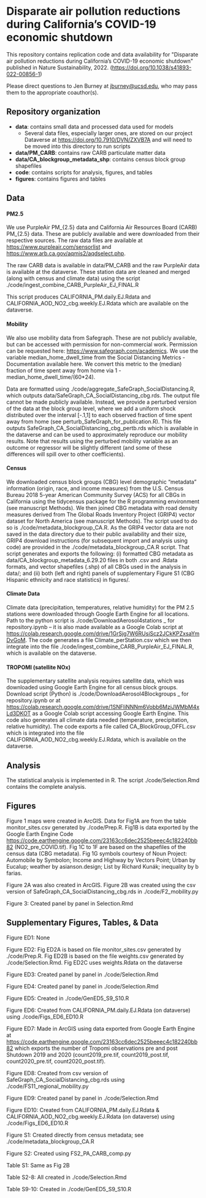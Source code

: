 # Disparate air pollution reductions during California’s COVID-19 economic shutdown

This repository contains replication code and data availability for "Disparate air pollution reductions during California’s COVID-19 economic shutdown" published in Nature Sustainability, 2022. (https://doi.org/10.1038/s41893-022-00856-1)

Please direct questions to Jen Burney at jburney@ucsd.edu, who may pass them to the appropriate coauthor(s).

## Repository organization
* **data**: contains small data and processed data used for models  
  * Several data files, especially larger ones, are stored on our project Dataverse at https://doi.org/10.7910/DVN/ZXVB7A and will need to be moved into this directory to run scripts  
* **data/PM_CARB**: contains raw CARB particulate matter data  
* **data/CA_blockgroup_metadata_shp**: contains census block group shapefiles  
* **code**: contains scripts for analysis, figures, and tables  
* **figures**: contains figures and tables  

## Data
#### PM2.5
We use PurpleAir PM_{2.5} data and California Air Resources Board (CARB) PM_{2.5} data. These are publicly available and were downloaded from their respective sources. The raw data files are available at https://www.purpleair.com/sensorlist and  https://www.arb.ca.gov/aqmis2/aqdselect.php.  
  
The raw CARB data is available in data/PM_CARB and the raw PurpleAir data is available at the dataverse. These station data are cleaned and merged (along with census and climate data) using the script ./code/ingest_combine_CARB_PurpleAir_EJ_FINAL.R  
  
This script produces CALIFORNIA_PM.daily.EJ.Rdata and CALIFORNIA_AOD_NO2_cbg.weekly.EJ.Rdata which are available on the dataverse.  
  
#### Mobility  
We also use mobility data from Safegraph. These are not publicly available, but can be accessed with permission for non-commercial work. Permission can be requested here: https://www.safegraph.com/academics. We use the variable median_home_dwell_time from the Social Distancing Metrics - Documentation available here. We convert this metric to the (median) fraction of time spent away from home via 1 - median_home_dwell_time/(60*24).

Data are formatted using ./code/aggregate_SafeGraph_SocialDistancing.R, which outputs data/SafeGraph_CA_SocialDistancing_cbg.rds. The output file cannot be made publicly available. Instead, we provide a perturbed version of the data at the block group level, where we add a uniform shock distributed over the interval  [-.1,1] to each observed fraction of time spent away from home  (see perturb_SafeGraph_for_publication.R). This file outputs SafeGraph_CA_SocialDistancing_cbg_pertb.rds which is available in the dataverse and can be used to approximately reproduce our mobility results. Note that results using the perturbed mobility variable as an outcome or regressor will be slightly different (and some of these differences will spill over to other coefficients).

#### Census
We downloaded census block groups (CBG) level demographic “metadata” information (origin, race, and income measures) from the U.S. Census Bureau 2018 5-year American Community Survey (ACS) for all CBGs in California using the tidycensus package for the R programming environment (see manuscript Methods). We then joined CBG metadata with road density measures derived from The Global Roads Inventory Project (GRIP4) vector dataset for North America (see manuscript Methods). The script used to do so is ./code/metadata_blockgroup_CA.R. As the GRIP4 vector data are not saved in the data directory due to their public availability and their size, GRIP4 download instructions (for subsequent import and analysis using code) are provided in the ./code/metadata_blockgroup_CA.R script. That script generates and exports the following: (i) formatted CBG metadata as data/CA_blockgroup_metadata_6.29.20 files in both .csv and .Rdata formats, and vector shapefiles (.shp) of all CBGs used in the analysis in data/; and (ii) both (left and right) panels of supplementary Figure S1 (CBG Hispanic ethnicity and race statistics) in figures/.

#### Climate Data
Climate data (precipitation, temperatures, relative humidity) for the PM 2.5 stations were downloaded through Google Earth Engine for all locations. Path to the python script is ./code/DownloadAerosol4stations _ for repository.ipynb  – it is also made available as a Google Colab script at https://colab.research.google.com/drive/1GrSjg7W6RUsiScz2JCkKPZxsaYmDvGoM. The code generates a file Climate_perStation.csv which we then integrate into the file ./code/ingest_combine_CARB_PurpleAir_EJ_FINAL.R, which is available on the dataverse.

#### TROPOMI (satellite NOx)
The supplementary satellite analysis requires satellite data, which was downloaded using Google Earth Engine for all census block groups. Download script (Python) is ./code/DownloadAerosol4Blockgroups _ for repository.ipynb or at https://colab.research.google.com/drive/1SNFliNNNm6Vobb6MziJWMbM4xLd3DKOT as a Google Colab script accessing Google Earth Engine. This code also generates all climate data needed (temperature, precipitation, relative humidity). The code exports a file called CA_BlockGroup_OFFL.csv which is integrated into the file CALIFORNIA_AOD_NO2_cbg.weekly.EJ.Rdata, which is available on the dataverse. 

## Analysis
The statistical analysis is implemented in R. The script ./code/Selection.Rmd contains the complete analysis.

## Figures
Figure 1 maps were created in ArcGIS. Data for Fig1A are from the table monitor_sites.csv  generated by ./code/Prep.R. Fig1B is data exported by the Google Earth Engine Code https://code.earthengine.google.com/23163cc6dec2525beeec4c182240bb82 (NO2_pre_COVID.tif). Fig 1C to 1F are based on the shapefiles of the census data (CBG metadata). Fig 1G symbols courtesy of Noun Project: Automobile by Symbolon; Income and Highway by Vectors Point; Urban by Eucalup; weather by asianson.design; List by Richard Kunák; inequality by b farias.

Figure 2A was also created in ArcGIS. Figure 2B was created using the csv version of SafeGraph_CA_SocialDistancing_cbg.rds in ./code/F2_mobility.py

Figure 3: Created panel by panel in Selection.Rmd

## Supplementary Figures, Tables, & Data

Figure ED1: None

Figure ED2: Fig ED2A is based on file monitor_sites.csv generated by ./code/Prep.R. Fig ED2B is based on the file weights.csv generated by ./code/Selection.Rmd. Fig ED2C uses weights.Rdata on the dataverse

Figure ED3: Created panel by panel in ./code/Selection.Rmd

Figure ED4: Created panel by panel in ./code/Selection.Rmd

Figure ED5: Created in ./code/GenED5_S9_S10.R

Figure ED6: Created from CALIFORNIA_PM.daily.EJ.Rdata (on dataverse) using ./code/Figs_ED6_ED10.R

Figure ED7: Made in ArcGIS using data exported from Google Earth Engine at https://code.earthengine.google.com/23163cc6dec2525beeec4c182240bb82 which exports the number of Tropomi observations pre and post Shutdown 2019 and 2020 (count2019_pre.tif, count2019_post.tif, count2020_pre.tif, count2020_post.tif).  

Figure ED8: Created from csv version of SafeGraph_CA_SocialDistancing_cbg.rds using ./code/FS11_regional_mobility.py

Figure ED9:  Created panel by panel in ./code/Selection.Rmd

Figure ED10: Created from  CALIFORNIA_PM.daily.EJ.Rdata & CALIFORNIA_AOD_NO2_cbg.weekly.EJ.Rdata (on dataverse) using ./code/Figs_ED6_ED10.R

Figure S1: Created directly from census metadata; see ./code/metadata_blockgroup_CA.R

Figure S2: Created using FS2_PA_CARB_comp.py

Table S1: Same as Fig 2B

Table S2-8: All created in ./code/Selection.Rmd

Table S9-10: Created in ./code/GenED5_S9_S10.R
